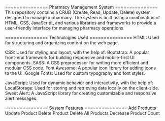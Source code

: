 =============== Pharmacy Management System ===============
This repository contains a CRUD (Create, Read, Update, Delete) system designed to manage a pharmacy. 
The system is built using a combination of HTML, CSS, JavaScript, and various libraries and frameworks to provide a user-friendly interface for managing pharmacy operations.

=============== Technologies Used ===============
HTML: Used for structuring and organizing content on the web page.

CSS: Used for styling and layout, with the help of:
Bootstrap: A popular front-end framework for building responsive and mobile-first UI components.
SASS: A CSS preprocessor for writing more efficient and modular CSS code.
Font Awesome: A popular icon library for adding icons to the UI.
Google Fonts: Used for custom typography and font styles.

JavaScript: Used for dynamic behavior and interactivity, with the help of:
LocalStorage: Used for storing and retrieving data locally on the client-side.
Sweet Alert: A JavaScript library for creating customizable and responsive alert messages.

=============== System Features ===============
Add Products
Update Product
Delete Product
Delete All Products
Decrease Product Count

